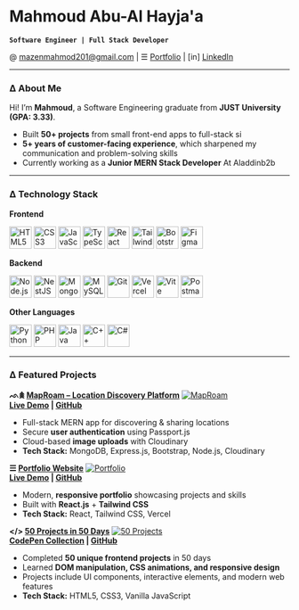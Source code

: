 # Mahmoud Abu-Al Hayja'a
**`Software Engineer | Full Stack Developer`**

@ mazenmahmod201@gmail.com | ☰ [Portfolio](https://mahmoud-portfolio-henna.vercel.app/) | [in] [LinkedIn](https://www.linkedin.com/in/mahmoud-abu-al-hayja%E2%80%99a-30a270275/)

---

### Δ About Me
Hi! I’m **Mahmoud**, a Software Engineering graduate from **JUST University (GPA: 3.33)**.  

- Built **50+ projects** from small front-end apps to full-stack si  
- **5+ years of customer-facing experience**, which sharpened my communication and problem-solving skills
- Currently working as a **Junior MERN Stack Developer** At Aladdinb2b
---

### Δ Technology Stack

**Frontend**
<p align="left">
  <img src="https://www.svgrepo.com/show/452228/html-5.svg" alt="HTML5" width="40"/>
  <img src="https://www.svgrepo.com/show/452185/css-3.svg" alt="CSS3" width="40"/>
  <img src="https://www.svgrepo.com/show/353925/javascript.svg" alt="JavaScript" width="40"/>
  <img src="https://www.svgrepo.com/show/354478/typescript-icon.svg" alt="TypeScript" width="40"/>
  <img src="https://www.svgrepo.com/show/452092/react.svg" alt="React" width="40"/>
  <img src="https://www.svgrepo.com/show/374118/tailwind.svg" alt="Tailwind CSS" width="40"/>
  <img src="https://www.svgrepo.com/show/353498/bootstrap.svg" alt="Bootstrap" width="40"/>
  <img src="https://www.svgrepo.com/show/448222/figma.svg" alt="Figma" width="40"/>
</p>

**Backend**
<p align="left">
  <img src="https://www.svgrepo.com/show/452075/node-js.svg" alt="Node.js" width="40"/>
  <img src="https://www.svgrepo.com/show/373872/nestjs.svg" alt="NestJS" width="40"/>
  <img src="https://www.svgrepo.com/show/331488/mongodb.svg" alt="MongoDB" width="40"/>
  <img src="https://www.svgrepo.com/show/303251/mysql-logo.svg" alt="MySQL" width="40"/>
  <img src="https://www.svgrepo.com/show/452210/git.svg" alt="Git" width="40"/>
  <img src="https://www.svgrepo.com/show/361653/vercel-logo.svg" alt="Vercel" width="40"/>
  <img src="https://www.svgrepo.com/show/374167/vite.svg" alt="Vite" width="40"/>
  <img src="https://www.svgrepo.com/show/354202/postman-icon.svg" alt="Postman" width="40"/>
</p>

**Other Languages**
<p align="left">
  <img src="https://www.svgrepo.com/show/452091/python.svg" alt="Python" width="40"/>
  <img src="https://www.svgrepo.com/show/452088/php.svg" alt="PHP" width="40"/>
  <img src="https://www.svgrepo.com/show/452234/java.svg" alt="Java" width="40"/>
  <img src="https://www.svgrepo.com/show/452183/cpp.svg" alt="C++" width="40"/>
  <img src="https://www.svgrepo.com/show/353622/c-sharp.svg" alt="C#" width="40"/>
</p>

---

### Δ Featured Projects

**ᨒ𖠰 [MapRoam – Location Discovery Platform](https://jomap.onrender.com)**
[![MapRoam](https://res.cloudinary.com/dqcv0p9p6/image/upload/v1749575325/Screenshot_1_zr3lzp.png)](https://jomap.onrender.com)  
**[Live Demo](https://jomap.onrender.com) | [GitHub](https://github.com/MahmoudMa2002/MapRoam)**
- Full-stack MERN app for discovering & sharing locations  
- Secure **user authentication** using Passport.js  
- Cloud-based **image uploads** with Cloudinary  
- **Tech Stack:** MongoDB, Express.js, Bootstrap, Node.js, Cloudinary

**☰ [Portfolio Website](https://mahmoud-portfolio-henna.vercel.app/)**
[![Portfolio](https://res.cloudinary.com/dqcv0p9p6/image/upload/v1750347434/Screenshot_4_kwyvnj.png)](https://mahmoud-portfolio-henna.vercel.app/)  
**[Live Demo](https://mahmoud-portfolio-henna.vercel.app/) | [GitHub](https://github.com/MahmoudMa2002/Mahmoud_Portfolio)**
- Modern, **responsive portfolio** showcasing projects and skills  
- Built with **React.js** + **Tailwind CSS**  
- **Tech Stack:** React, Tailwind CSS, Vercel

**</> [50 Projects in 50 Days](https://codepen.io/collection/YwEpgk)**
[![50 Projects](https://res.cloudinary.com/dqcv0p9p6/image/upload/v1755782055/photo_2025-06-18_13-05-57_aswiba.jpg)](https://codepen.io/collection/YwEpgk)  
**[CodePen Collection](https://codepen.io/collection/YwEpgk) | [GitHub](https://github.com/MahmoudMa2002/50projects50days)**
- Completed **50 unique frontend projects** in 50 days  
- Learned **DOM manipulation, CSS animations, and responsive design**  
- Projects include UI components, interactive elements, and modern web features  
- **Tech Stack:** HTML5, CSS3, Vanilla JavaScript
